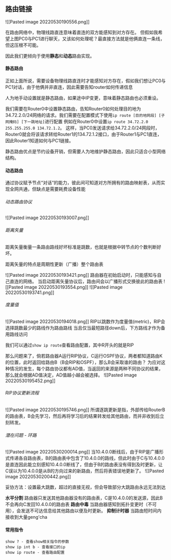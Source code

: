 ## 路由链接
![[Pasted image 20220530190556.png]]

在路由网络中，物理线路直连意味着直连的双方能感知到对方存在。
但假如我希望上图PC0与PC1进行聊天，又该如何处理呢？最直接方法就是他俩直连一条线，但这压根不可能。

因此我们更倾向于使用**静态**和**动态**路由实现。

#### 静态路由
正如上面所说，需要设备物理线路直连时才能感知对方存在，假如我们想让PC0与PC1对话，由于他俩并非直连，因此需要告知router如何传递信息

人为地手动设置就是静态路由，如果途中IP变更，意味着静态路由也必须重设。

我们需要在Router0中设置静态路由，告知Router0如何处理目的地为34.72.2.0/24网络的请求。我们需要在配置模式下使用`ip route [目的地网段] [子网掩码] [下一跳地址]`进行配置
例如在Router0中设置`ip route 34.72.2.0 255.255.255.0 134.72.1.2`。
这样，当PC0发送请求给34.72.2.0/24网段时，Router0就会将该请求转给Router1的134.72.1.2接口，由于Router1与PC1直连，因此Router1知道如何与PC1链接。

静态路由优点是节约设备开销，但需要人为地维护静态路由，因此只适合小型网络结构。

#### 动态路由
通过协议赋予节点“对话”的能力，彼此间可知道对方所拥有的路由映射表，从而实现全网共通，但缺点是需要耗费设备性能

###### 动态路由协议
![[Pasted image 20220530193007.png]]

###### 距离矢量
距离矢量衡量一条路由路线好坏标准是跳数，也就是根据中转节点的个数判断好坏。

距离矢量的特点是周期性更新（广播）整个路由表

![[Pasted image 20220530193421.png]]
路由器在初始启动时，只能感知与自己直连的网络。
当启动距离矢量协议后，路由间会以广播形式交换彼此的路由表
![[Pasted image 20220530193554.png]]
![[Pasted image 20220530193741.png]]

###### 度量值
![[Pasted image 20220530194018.png]]
RIP以跳数作为度量值(metric)，RIP会选择跳数最少的路线作为路由路线
当且仅当最短路径down后，下方路线才作为备用路线访问

我们可以通过`show ip route`查看路由配置，其中R开头的就是RIP

那么问题来了，倘若路由器A运行RIP协议，C运行OSPF协议，两者都知道路由K的位置，此时返回给路由B（B会RIP和OSPF），那么B会采取谁的路由？
为应对这种情况的发生，每个路由协议都有AD值，当返回的来源是两种不同协议的结果，那么就会根据AD值决定，AD值越小越会被选择。
![[Pasted image 20220530195452.png]]

###### RIP协议更新流程
![[Pasted image 20220530195746.png]]
所谓逐跳更新是指，外部传给RouterB的路由表，B会先学习，然后再将学习后的结果转发给其他路由，而并非收到后立刻转发。

###### 潜在问题 - 环路
![[Pasted image 20220530200014.png]]
当10.4.0.0断线后，由于RIP是广播形式传递各自路由表，B的路由表中包含了10.4.0.0的路线，但此时由于C与10.4.0.0是直连因此能立刻感知10.4.0.0断线了，但由于B的路由表没有得到及时更新，让C误以为10.4.0.0是从B的方向过来的新路由，然后将表错误地更新了。
![[Pasted image 20220530200442.png]]

妥协方法：设置最大跳数，超过的直接无视，但会导致部分大跳路由永远无法到达

**水平分割**
路由器只发送其他路由器没有的路由表，C是10.4.0.0的发送源，因此B不会再向C发回10.4.0.0的路由表
**路由中毒**
当路由器感知到拓扑变更时（不可用），会发送不可达信息给其他路由以便及时更新。
**抑制计时器**
当路由短时间内接收到大量geng'cha
#### 常用指令
```
show ? - 查看show相关指令的参数
show ip int b - 查看接口的ip
show ip route - 查看路由配置
```